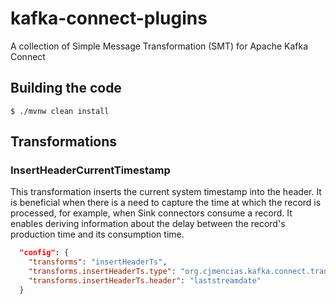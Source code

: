 # kafka-connect-plugins

A collection of Simple Message Transformation (SMT) for Apache Kafka Connect


## Building the code

    $ ./mvnw clean install

## Transformations

### InsertHeaderCurrentTimestamp

This transformation inserts the current system timestamp into the header. It is beneficial when there is a need to capture the time at which the record is processed, for example, when Sink connectors consume a record. It enables deriving information about the delay between the record's production time and its consumption time.

```json
  "config": {
    "transforms": "insertHeaderTs",
    "transforms.insertHeaderTs.type": "org.cjmencias.kafka.connect.transforms.InsertHeaderCurrentTimestamp",
    "transforms.insertHeaderTs.header": "laststreamdate"
  }
```

